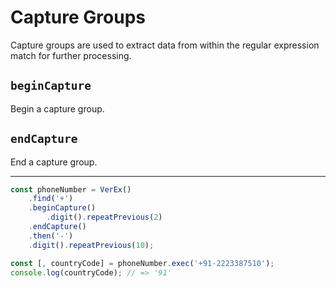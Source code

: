 # Capture Groups

Capture groups are used to extract data from within the regular expression match for further processing.

## `beginCapture`

Begin a capture group.

## `endCapture`

End a capture group.

___

```js
const phoneNumber = VerEx()
    .find('+')
    .beginCapture()
        .digit().repeatPrevious(2)
    .endCapture()
    .then('-')
    .digit().repeatPrevious(10);

const [, countryCode] = phoneNumber.exec('+91-2223387510');
console.log(countryCode); // => '91'
```
